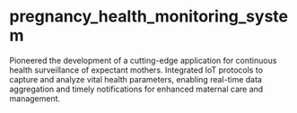 # pregnancy_health_monitoring_system
Pioneered the development of a cutting-edge application for continuous health surveillance of expectant mothers. Integrated IoT protocols to capture and analyze vital health parameters, enabling real-time data aggregation and timely notifications for enhanced maternal care and management.
